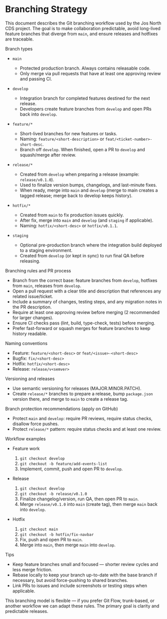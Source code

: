 # Branching Strategy

This document describes the Git branching workflow used by the Jos North CDS project. The goal is to make collaboration predictable, avoid long-lived feature branches that diverge from `main`, and ensure releases and hotfixes are traceable.

Branch types
- `main`
  - Protected production branch. Always contains releasable code.
  - Only merge via pull requests that have at least one approving review and passing CI.

- `develop`
  - Integration branch for completed features destined for the next release.
  - Developers create feature branches from `develop` and open PRs back into `develop`.

- `feature/*`
  - Short-lived branches for new features or tasks.
  - Naming: `feature/<short-description>` or `feat/<ticket-number>-short-desc`.
  - Branch off `develop`. When finished, open a PR to `develop` and squash/merge after review.

- `release/*`
  - Created from `develop` when preparing a release (example: `release/v0.1.0`).
  - Used to finalize version bumps, changelogs, and last-minute fixes.
  - When ready, merge into `main` and `develop` (merge to main creates a tagged release; merge back to develop keeps history).

- `hotfix/*`
  - Created from `main` to fix production issues quickly.
  - After fix, merge into `main` and `develop` (and `staging` if applicable).
  - Naming: `hotfix/<short-desc>` or `hotfix/v0.1.1`.

- `staging`
  - Optional pre-production branch where the integration build deployed to a staging environment.
  - Created from `develop` (or kept in sync) to run final QA before releasing.

Branching rules and PR process
- Branch from the correct base: feature branches from `develop`, hotfixes from `main`, releases from `develop`.
- Open a pull request with a clear title and description that references any related issue/ticket.
- Include a summary of changes, testing steps, and any migration notes in the PR description.
- Require at least one approving review before merging (2 recommended for larger changes).
- Ensure CI checks pass (lint, build, type-check, tests) before merging.
- Prefer fast-forward or squash merges for feature branches to keep history readable.

Naming conventions
- Feature: `feature/<short-desc>` or `feat/<issue>-<short-desc>`
- Bugfix: `fix/<short-desc>`
- Hotfix: `hotfix/<short-desc>`
- Release: `release/v<semver>`

Versioning and releases
- Use semantic versioning for releases (MAJOR.MINOR.PATCH).
- Create `release/*` branches to prepare a release, bump `package.json` version there, and merge to `main` to create a release tag.

Branch protection recommendations (apply on GitHub)
- Protect `main` and `develop`: require PR reviews, require status checks, disallow force pushes.
- Protect `release/*` pattern: require status checks and at least one review.

Workflow examples
- Feature work
  1. `git checkout develop`
  2. `git checkout -b feature/add-events-list`
  3. Implement, commit, push and open PR to `develop`.

- Release
  1. `git checkout develop`
  2. `git checkout -b release/v0.1.0`
  3. Finalize changelog/version, run QA, then open PR to `main`.
  4. Merge `release/v0.1.0` into `main` (create tag), then merge `main` back into `develop`.

- Hotfix
  1. `git checkout main`
  2. `git checkout -b hotfix/fix-navbar`
  3. Fix, push and open PR to `main`.
  4. Merge into `main`, then merge `main` into `develop`.

Tips
- Keep feature branches small and focused — shorter review cycles and less merge friction.
- Rebase locally to keep your branch up-to-date with the base branch if necessary, but avoid force-pushing to shared branches.
- Link PRs to issues and include screenshots or testing steps when applicable.

This branching model is flexible — if you prefer Git Flow, trunk-based, or another workflow we can adapt these rules. The primary goal is clarity and predictable releases.
